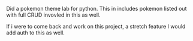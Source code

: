 Did a pokemon theme lab for python. This in includes pokemon listed out with full CRUD invovled in this as well. 

If i were to come back and work on this project, a stretch feature  I would add auth to this as well.
